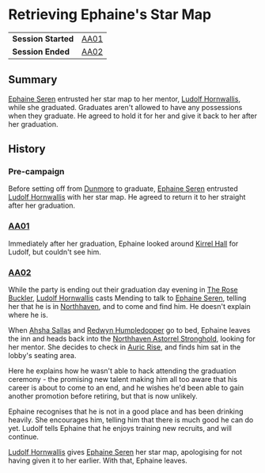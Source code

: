 # Retrieving Ephaine's Star Map

|||
| --- | --- |
| **Session Started** | [AA01](../../sessions/AA01.md) | storyline.2
| **Session Ended** | [AA02](../../sessions/AA02.md) |

## Summary

[Ephaine Seren](../../characters/ephaine-seren.md) entrusted her star map to her mentor, [Ludolf Hornwallis](../../characters/ludolf-hornwallis.md), while she graduated. Graduates aren't allowed to have any possessions when they graduate. He agreed to hold it for her and give it back to her after her graduation.

## History

### Pre-campaign

Before setting off from [Dunmore](../../places/settlements/cities/dunmore.md) to graduate, [Ephaine Seren](../../characters/ephaine-seren.md) entrusted [Ludolf Hornwallis](../../characters/ludolf-hornwallis.md) with her star map. He agreed to return it to her straight after her graduation.

### [AA01](../../sessions/AA01.md)

Immediately after her graduation, Ephaine looked around [Kirrel Hall](../../places/buildings/government/kirrel-hall.md) for Ludolf, but couldn't see him.

### [AA02](../../sessions/AA02.md)

While the party is ending out their graduation day evening in [The Rose Buckler](../../places/buildings/inns-taverns/the-rose-buckler.md), [Ludolf Hornwallis](../../characters/ludolf-hornwallis.md) casts Mending to talk to [Ephaine Seren](../../characters/ephaine-seren.md), telling her that he is in [Northhaven](../../places/settlements/cities/northhaven.md), and to come and find him. He doesn't explain where he is.

When [Ahsha Sallas](../../characters/ahsha-sallas.md) and [Redwyn Humpledopper](../../characters/redwyn-humpledopper.md) go to bed, Ephaine leaves the inn and heads back into the [Northhaven Astorrel Stronghold](../../places/settlements/strongholds/northhaven-astorrel-stronghold.md), looking for her mentor. She decides to check in [Auric Rise](../../places/buildings/government/auric-rise.md), and finds him sat in the lobby's seating area.

Here he explains how he wasn't able to hack attending the graduation ceremony - the promising new talent making him all too aware that his career is about to come to an end, and he wishes he'd been able to gain another promotion before retiring, but that is now unlikely.

Ephaine recognises that he is not in a good place and has been drinking heavily. She encourages him, telling him that there is much good he can do yet. Ludolf tells Ephaine that he enjoys training new recruits, and will continue.

[Ludolf Hornwallis](../../characters/ludolf-hornwallis.md) gives [Ephaine Seren](../../characters/ephaine-seren.md) her star map, apologising for not having given it to her earlier. With that, Ephaine leaves.
